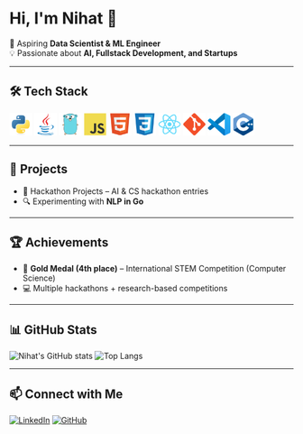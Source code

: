 # Hi, I'm Nihat 👋

🚀 Aspiring **Data Scientist & ML Engineer**  
💡 Passionate about **AI, Fullstack Development, and Startups**  

---

## 🛠️ Tech Stack
<p>
  <img src="https://raw.githubusercontent.com/devicons/devicon/master/icons/python/python-original.svg" width="40"/> 
  <img src="https://raw.githubusercontent.com/devicons/devicon/master/icons/java/java-original.svg" width="40"/>
  <img src="https://raw.githubusercontent.com/devicons/devicon/master/icons/go/go-original.svg" width="40"/>
  <img src="https://raw.githubusercontent.com/devicons/devicon/master/icons/javascript/javascript-original.svg" width="40"/>
  <img src="https://raw.githubusercontent.com/devicons/devicon/master/icons/html5/html5-original.svg" width="40"/>
  <img src="https://raw.githubusercontent.com/devicons/devicon/master/icons/css3/css3-original.svg" width="40"/>
  <img src="https://raw.githubusercontent.com/devicons/devicon/master/icons/react/react-original.svg" width="40"/>
  <img src="https://raw.githubusercontent.com/devicons/devicon/master/icons/git/git-original.svg" width="40"/>
  <img src="https://raw.githubusercontent.com/devicons/devicon/master/icons/vscode/vscode-original.svg" width="40"/>
  <img src="https://raw.githubusercontent.com/devicons/devicon/master/icons/cplusplus/cplusplus-original.svg" width="40"/>
</p>

---

## 📌 Projects
- 🤖 Hackathon Projects – AI & CS hackathon entries  
- 🔍 Experimenting with **NLP in Go**  

---

## 🏆 Achievements
- 🥇 **Gold Medal (4th place)** – International STEM Competition (Computer Science)  
- 💻 Multiple hackathons + research-based competitions  

---

## 📊 GitHub Stats
![Nihat's GitHub stats](https://github-readme-stats.vercel.app/api?username=NihatMursalli&show_icons=true&theme=tokyonight)
![Top Langs](https://github-readme-stats.vercel.app/api/top-langs/?username=NihatMursalli&layout=compact&theme=tokyonight)

---

## 📫 Connect with Me
[![LinkedIn](https://img.shields.io/badge/LinkedIn-0A66C2?style=for-the-badge&logo=linkedin&logoColor=white)]([https://linkedin.com/in/YOUR-LINK](https://www.linkedin.com/in/nihat-m-198261350/))  
[![GitHub](https://img.shields.io/badge/GitHub-181717?style=for-the-badge&logo=github&logoColor=white)]([https://github.com/YOUR-USERNAME](https://github.com/NihatMursalli))  

